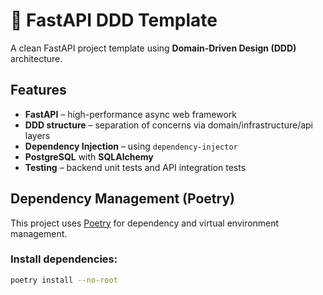 # 🚀 FastAPI DDD Template

A clean FastAPI project template using **Domain-Driven Design (DDD)** architecture.

## Features

- **FastAPI** – high-performance async web framework
- **DDD structure** – separation of concerns via domain/infrastructure/api layers
- **Dependency Injection** – using `dependency-injector`
- **PostgreSQL** with **SQLAlchemy**
- **Testing** – backend unit tests and API integration tests

## Dependency Management (Poetry)

This project uses [Poetry](https://python-poetry.org/) for dependency and virtual environment management.

### Install dependencies:

```bash
poetry install --no-root
